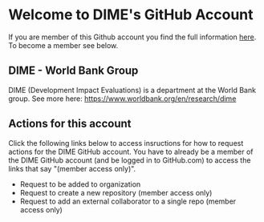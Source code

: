 # Welcome to DIME's GitHub Account

If you are member of this Github account you find the full information [here](https://github.com/dime-worldbank/dime-account-admin-private). To become a member see below.

## DIME - World Bank Group

DIME (Development Impact Evaluations) is a department at the World Bank group. See more here: https://www.worldbank.org/en/research/dime

## Actions for this account 

Click the following links below to access insructions for how to request actions for the DIME GitHub account. You have to already be a member of the DIME GitHub account (and be logged in to GitHub.com) to access the links that say "(member access only)".

* Request to be added to organization
* Request to create a new repository (member access only)
* Request to add an external collaborator to a single repo (member access only)
